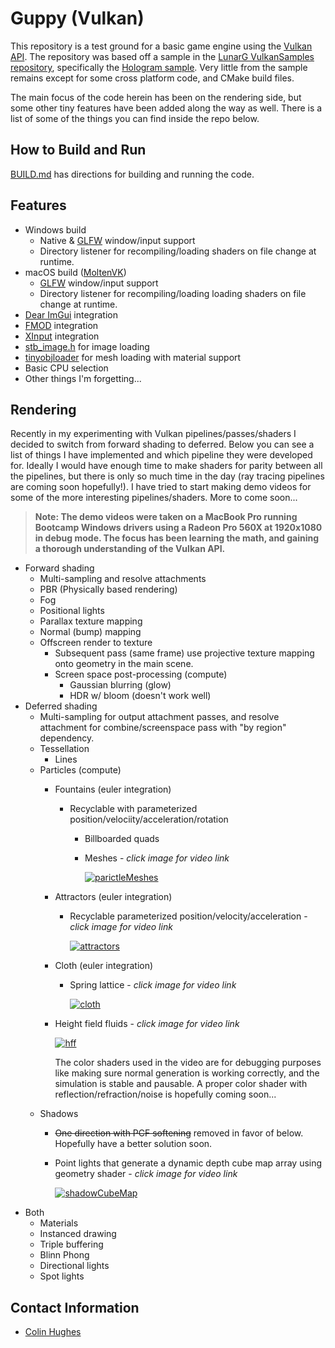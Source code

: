 # Guppy (Vulkan)
  This repository is a test ground for a basic game engine using the [Vulkan API](https://www.khronos.org/vulkan/). The repository was based off a sample in the [LunarG VulkanSamples repository](https://github.com/LunarG/VulkanSamples), specifically the [Hologram sample](https://github.com/LunarG/VulkanSamples/tree/master/Sample-Programs/Hologram). Very little from the sample remains except for some cross platform code, and CMake build files.

  The main focus of the code herein has been on the rendering side, but some other tiny features have been added along the way as well. There is a list of some of the things you can find inside the repo below. 

## How to Build and Run
[BUILD.md](BUILD.md) has directions for building and running the code.

## Features
* Windows build
  * Native & [GLFW](https://www.glfw.org/) window/input support
  * Directory listener for recompiling/loading shaders on file change at runtime.
* macOS build ([MoltenVK](https://github.com/KhronosGroup/MoltenVK))
  * [GLFW](https://www.glfw.org/) window/input support
  * Directory listener for recompiling/loading loading shaders on file change at runtime.
* [Dear ImGui](https://github.com/ocornut/imgui) integration
* [FMOD](https://www.fmod.com/) integration
* [XInput](https://docs.microsoft.com/en-us/windows/win32/xinput/xinput-game-controller-apis-portal) integration
* [stb_image.h](https://github.com/nothings/stb/blob/master/stb_image.h) for image loading
* [tinyobjloader](https://github.com/syoyo/tinyobjloader) for mesh loading with material support
* Basic CPU selection
* Other things I'm forgetting...

## Rendering
Recently in my experimenting with Vulkan pipelines/passes/shaders I decided to switch from forward shading to deferred. Below you can see a list of things I have implemented and which pipeline they were developed for. Ideally I would have enough time to make shaders for parity between all the pipelines, but there is only so much time in the day (ray tracing pipelines are coming soon hopefully!). I have tried to start making demo videos for some of the more interesting pipelines/shaders. More to come soon...

> **Note: The demo videos were taken on a MacBook Pro running Bootcamp Windows drivers using a Radeon Pro 560X at 1920x1080 in debug mode. The focus has been learning the math, and gaining a thorough understanding of the Vulkan API.**

* Forward shading
  * Multi-sampling and resolve attachments
  * PBR (Physically based rendering)
  * Fog
  * Positional lights
  * Parallax texture mapping
  * Normal (bump) mapping
  * Offscreen render to texture
    * Subsequent pass (same frame) use projective texture mapping onto geometry in the main scene.
    * Screen space post-processing (compute)
      * Gaussian blurring (glow)
      * HDR w/ bloom (doesn't work well)
* Deferred shading
  * Multi-sampling for output attachment passes, and resolve attachment for combine/screenspace pass with "by region" dependency.
  * Tessellation
    * Lines
  * Particles (compute)
    * Fountains (euler integration)
      * Recyclable with parameterized position/velociity/acceleration/rotation
        * Billboarded quads
        * Meshes - *click image for video link*

          [![parictleMeshes](https://user-images.githubusercontent.com/5341766/70402048-40026b80-19ef-11ea-835a-1ff9ddfd35b4.jpg)](https://youtu.be/57DorBKAc1Q "Guppy - recyclable particle fountain meshes with shadows")
    * Attractors (euler integration)
      * Recyclable parameterized position/velocity/acceleration - *click image for video link*
      
        [![attractors](https://user-images.githubusercontent.com/5341766/70402018-2b25d800-19ef-11ea-9d6a-d610aa8d9ce6.jpg)](https://youtu.be/sWfPW5PMsjg "Guppy - 125000 particles affected by two gravity attractors demo")
    * Cloth (euler integration)
      * Spring lattice - *click image for video link*

        [![cloth](https://user-images.githubusercontent.com/5341766/70402032-324ce600-19ef-11ea-921b-d0eef1b32d73.jpg)](https://youtu.be/AQdR3c39388 "Guppy - Cloth shader demo (compute particle spring lattice)")
    * Height field fluids - *click image for video link*

        [![hff](https://user-images.githubusercontent.com/5341766/70402036-3b3db780-19ef-11ea-9885-eb30c486db25.jpg)](https://youtu.be/j3vdii2Hkyc "Guppy - Height field fluid demo")
        
        The color shaders used in the video are for debugging purposes like making sure normal generation is working correctly, and the simulation is stable and pausable. A proper color shader with reflection/refraction/noise is hopefully coming soon...
  * Shadows
    * ~~One direction with PCF softening~~ removed in favor of below. Hopefully have a better solution soon.
    * Point lights that generate a dynamic depth cube map array using geometry shader - *click image for video link*

      [![shadowCubeMap](https://user-images.githubusercontent.com/5341766/70402055-42fd5c00-19ef-11ea-9721-f3dab508e86f.jpg)](https://youtu.be/ri3ZodRF7VY "Guppy - Point lights with shadow cube maps demo")
* Both
  * Materials
  * Instanced drawing
  * Triple buffering
  * Blinn Phong
  * Directional lights
  * Spot lights

## Contact Information
* [Colin Hughes](mailto:colin.s.hughes@gmail.com)